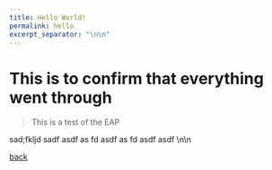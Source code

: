 ```yaml
---
title: Hello World!
permalink: hello
excerpt_separator: "\n\n"
---
```


# This is to confirm that everything went through

> This is a test of the EAP

sad;fkljd
sadf
asdf
as
fd
asdf
as
fd
asdf
asdf
\n\n

[back](https://gganley.github.io)